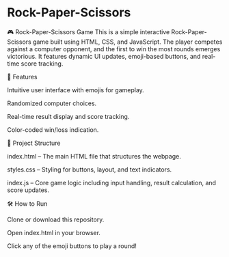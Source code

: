 # Rock-Paper-Scissors
🎮 Rock-Paper-Scissors Game
This is a simple interactive Rock-Paper-Scissors game built using HTML, CSS, and JavaScript. The player competes against a computer opponent, and the first to win the most rounds emerges victorious. It features dynamic UI updates, emoji-based buttons, and real-time score tracking.

🚀 Features

Intuitive user interface with emojis for gameplay.

Randomized computer choices.

Real-time result display and score tracking.

Color-coded win/loss indication.

📁 Project Structure

index.html – The main HTML file that structures the webpage.

styles.css – Styling for buttons, layout, and text indicators.

index.js – Core game logic including input handling, result calculation, and score updates.

🛠️ How to Run

Clone or download this repository.

Open index.html in your browser.

Click any of the emoji buttons to play a round!

